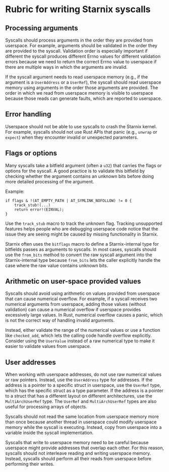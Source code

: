 # Rubric for writing Starnix syscalls

## Processing arguments

Syscalls should process arguments in the order they are provided from userspace.
For example, arguments should be validated in the order they are provided to the
syscall. Validation order is especially important if different the syscall
produces different Errno values for different validation errors because we need
to return the correct Errno value to userspace if there are multiple ways in
which the arguments are invalid.

If the syscall argument needs to read userspace memory (e.g., if the argument
is a `UserAddress` or a `UserRef`), the syscall should read userspace memory
using arguments in the order those arguments are provided. The order in which we
read from userspace memory is visible to userspace because those reads can
generate faults, which are reported to userspace.

## Error handling

Userspace should not be able to use syscalls to crash the Starnix kernel. For
example, syscalls should not use Rust APIs that panic (e.g., `unwrap` or
`expect`) when they encounter invalid or unexpected parameters.

## Flags or options

Many syscalls take a bitfield argument (often a `u32`) that carries the flags
or options for the syscall. A good practice is to validate this bitfield by
checking whether the argument contains an unknown bits before doing more
detailed processing of the argument.

Example:

```
if flags & !(AT_EMPTY_PATH | AT_SYMLINK_NOFOLLOW) != 0 {
    track_stub!(...)
    return error!(EINVAL);
}
```

Use the `track_stub` macro to track the unknown flag. Tracking unsupported
features helps people who are debugging userspace code notice that the issue
they are seeing might be caused by missing functionality in Starnix.

Starnix often uses the `bitflags` macro to define a Starnix-internal type for
bitfields passes as arguments to syscalls. In most cases, syscalls should use
the `from_bits` method to convert the raw syscall argument into the
Starnix-internal type because `from_bits` lets the caller explicitly handle the
case where the raw value contains unknown bits.

## Arithmetic on user-space provided values

Syscalls should avoid using arithmetic on values provided from userspace that
can cause numerical overflow. For example, if a syscall receives two numerical
arguments from userspace, adding those values (without validation) can cause a
numerical overflow if userspace provides excessively large values. In Rust,
numerical overflow causes a panic, which is not the correct way of handling
invalid arguments.

Instead, either validate the range of the numerical values or use a function
like `checked_add`, which lets the calling code handle overflow explicitly.
Consider using the `UserValue` instead of a raw numerical type to make it easier
to validate values from userspace.

## User addresses

When working with userspace addresses, do not use raw numerical values or raw
pointers. Instead, use the `UserAddress` type for addresses. If the address is a
pointer to a specific struct in userspace, use the `UserRef` type, which has the
specific struct as a type parameter. If the address is a pointer to a struct
that has a different layout on different architectures, use the
`MultiArchUserRef` type. The `UserRef` and `MultiArchUserRef` types are also
useful for processing arrays of objects.

Syscalls should not read the same location from userspace memory more than once
because another thread in userspace could modify userspace memory while the
syscall is executing. Instead, copy from userspace into a variable inside the
syscall implementation.

Syscalls that write to userspace memory need to be careful because userspace
might provide addresses that overlap each other. For this reason, syscalls
should not interleave reading and writing userspace memory. Instead, syscalls
should perform all their reads from userspace before performing their writes.
